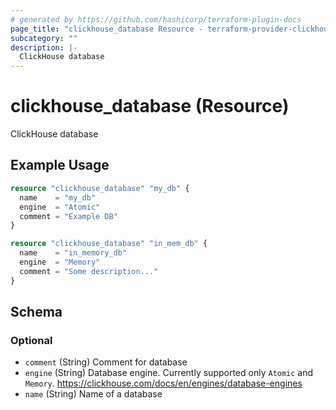 ```yaml
---
# generated by https://github.com/hashicorp/terraform-plugin-docs
page_title: "clickhouse_database Resource - terraform-provider-clickhouse"
subcategory: ""
description: |-
  ClickHouse database
---
```


# clickhouse_database (Resource)

ClickHouse database

## Example Usage

```terraform
resource "clickhouse_database" "my_db" {
  name    = "my_db"
  engine  = "Atomic"
  comment = "Example DB"
}

resource "clickhouse_database" "in_mem_db" {
  name    = "in_memory_db"
  engine  = "Memory"
  comment = "Some description..."
}
```

<!-- schema generated by tfplugindocs -->
## Schema

### Optional

- `comment` (String) Comment for database
- `engine` (String) Database engine. Currently supported only `Atomic` and `Memory`. https://clickhouse.com/docs/en/engines/database-engines
- `name` (String) Name of a database
